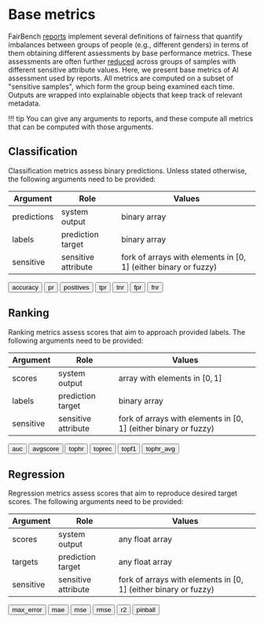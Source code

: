 # Base metrics

FairBench [reports](../basics/reports.md) 
implement several definitions of fairness that
quantify imbalances between groups of people (e.g.,
different genders) in terms of them obtaining different 
assessments by base performance metrics. These assessments 
are often further 
[reduced](../advanced/manipulation.md#reduction) across groups
of samples with different sensitive attribute values.
Here, we present base metrics of AI assessment
used by reports. All metrics are computed
on a subset of "sensitive samples", which form
the group being examined each time. Outputs are
wrapped into explainable objects that keep track of
relevant metadata. 

!!! tip
    You can give any arguments to reports,
    and these compute all metrics that can be computed
    with those arguments.

## Classification
Classification metrics assess binary predictions. Unless stated
otherwise, the following arguments need to be provided:

| Argument    | Role                | Values                                                           |
|-------------|---------------------|------------------------------------------------------------------|
| predictions | system output       | binary array                                                     |      
| labels      | prediction target   | binary array                                                     | 
| sensitive   | sensitive attribute | fork of arrays with elements in $[0,1]$ (either binary or fuzzy) |

<button onclick="toggleCode('accuracy', this)" class="toggle-reveal">
accuracy</button>
<button onclick="toggleCode('pr', this)" class="toggle-reveal">
pr</button>
<button onclick="toggleCode('positives', this)" class="toggle-reveal">
positives</button>
<button onclick="toggleCode('tpr', this)" class="toggle-reveal">
tpr</button>
<button onclick="toggleCode('tnr', this)" class="toggle-reveal">
tnr</button>
<button onclick="toggleCode('fpr', this)" class="toggle-reveal">
fpr</button>
<button onclick="toggleCode('fnr', this)" class="toggle-reveal">
fnr</button>

<div id="accuracy" class="doc" markdown="span" style="display:none;">
Computes the accuracy for correctly predicting provided binary labels
for sensitive data samples. Returns a float in the range $[0,1]$.

<br><div class="explain"><em>Explanation: 
number of samples, true predictions
</em></div></div>

<div id="pr" class="doc" markdown="span" style="display:none;">
Computes the positive rate of binary predictions for sensitive
data samples. Returns a float in the range $[0,1]$. This metric 
does not use the `labels` argument.

<br><div class="explain"><em>Explanation: 
number of samples, positive predictions
</em></div></div>

<div id="positives" class="doc" markdown="span" style="display:none;">
Computes the number of positive predictions for
sensitive data samples. Returns a float in the range $[0,\infty)$. 
This metric does not use the `labels` argument.

<br><div class="explain"><em>Explanation: 
number of samples
</em></div></div>

<div id="tpr" class="doc" markdown="span" style="display:none;">
Computes the true positive rate of binary predictions for sensitive
data samples. Returns a float in the range $[0,1]$.

<br><div class="explain"><em>Explanation: 
number of samples, number of positives, number of true positives
</em></div></div>

<div id="tnr" class="doc" markdown="span" style="display:none;">
Computes the true negative rate of binary predictions for sensitive
data samples. Returns a float in the range $[0,1]$.

<br><div class="explain"><em>Explanation: 
number of samples, number of negatives, number of true negatives
</em></div></div>

<div id="fpr" class="doc" markdown="span" style="display:none;">
Computes the false positive rate of binary predictions for sensitive
data samples. Returns a float in the range $[0,1]$.

<br><div class="explain"><em>Explanation: 
number of samples, number of positives, number of false positives
</em></div></div>

<div id="fnr" class="doc" markdown="span" style="display:none;">
Computes the false negative rate of binary predictions for sensitive
data samples. Returns a float in the range $[0,1]$.

<br><div class="explain"><em>Explanation: 
number of samples, number of negatives, number of false negatives
</em></div></div>

## Ranking

Ranking metrics assess scores that aim to approach
provided labels. The following arguments need to be provided:

| Argument  | Role                | Values                                                           |
|-----------|---------------------|------------------------------------------------------------------|
| scores    | system output       | array with elements in $[0,1]$                                   |      
| labels    | prediction target   | binary array                                                     | 
| sensitive | sensitive attribute | fork of arrays with elements in $[0,1]$ (either binary or fuzzy) |

<button onclick="toggleCode('auc', this)" class="toggle-reveal">
auc</button>
<button onclick="toggleCode('avgscore', this)" class="toggle-reveal">
avgscore</button>
<button onclick="toggleCode('tophr', this)" class="toggle-reveal">
tophr</button>
<button onclick="toggleCode('toprec', this)" class="toggle-reveal">
toprec</button>
<button onclick="toggleCode('topf1', this)" class="toggle-reveal">
topf1</button>
<button onclick="toggleCode('tophr_avg', this)" class="toggle-reveal">
tophr_avg</button>

<div id="auc" class="doc" markdown="span" style="display:none;">
Computes the area under curve of the receiver operating
characteristics for sensitive data samples.
Returns a float in the range $[0,1]$.

<br><div class="explain"><em>Explanation: 
number of samples, the receiver operating characteristic curve
</em></div></div>

<div id="avgscore" class="doc" markdown="span" style="display:none;">
Computes the score mass of
sensitive data samples compared 
to the total scores.
Returns a float in the range $[0,1]$.
Keeps track of the score distribution by organizing into
a histogram with the given number of bins.

<br><div class="explain"><em>Explanation: 
number of samples, sensitive scores, curve of score distributions
</em></div>

| Optional argument | Role      | Values                             |
|---------------------|-----------|------------------------------------|
| bins                | parameter | integer in the range $[10,\infty)$ |


</div>

<div id="tophr" class="doc" markdown="span" style="display:none;">
Computes the hit rate, i.e., precision, for a set number of
top scores for sensitive data samples. This is
used to assess recommendation systems. By default, the
top-3 hit rate is analysed.
Returns a float in the range $[0,1]$.

<br><div class="explain"><em>Explanation: 
number of samples, top scores, true top scores
</em></div>

| Optional argument | Role      | Values                            |
|---------------------|-----------|-----------------------------------|
| top                 | parameter | integer in the range $[1,\infty)$ |

</div>

<div id="toprec" class="doc" markdown="span" style="display:none;">
Computes the recall for a set number of
top scores for sensitive data samples. This is
used to assess recommendation systems. By default, the
top-3 recall is analysed.
Returns a float in the range $[0,1]$.

<br><div class="explain"><em>Explanation: 
number of samples, top scores, true top scores
</em></div>

| Optional argument | Role      | Values                            |
|---------------------|-----------|-----------------------------------|
| top                 | parameter | integer in the range $[1,\infty)$ |

</div>

<div id="topf1" class="doc" markdown="span" style="display:none;">
Computes the f1-score for a set number of
top scores for sensitive data samples. This is
the harmonic mean between hr and preck and is
used to assess recommendation systems. By default, the
top-3 f1 is analysed.
Returns a float in the range $[0,1]$.

<br><div class="explain"><em>Explanation: 
number of samples, top scores, true top scores
</em></div>

| Optional argument | Role      | Values                            |
|---------------------|-----------|-----------------------------------|
| top                 | parameter | integer in the range $[1,\infty)$ |

</div>

<div id="tophr_avg" class="doc" markdown="span" style="display:none;">
Computes the average hit rate/precession 
across different numbers of top scores
with correct predictions.  By default, the
top-3 average precision is computed.
Returns a float in the range $[0,1]$.

<br><div class="explain"><em>Explanation: 
number of samples, top scores, hr curve
</em></div>

| Optional argument | Role      | Values                            |
|---------------------|-----------|-----------------------------------|
| top                 | parameter | integer in the range $[1,\infty)$ |

</div>

## Regression

Regression metrics assess scores that aim to reproduce
desired target scores. The following arguments need to be provided:

| Argument  | Role                | Values                                                           |
|-----------|---------------------|------------------------------------------------------------------|
| scores    | system output       | any float array                                                  |      
| targets   | prediction target   | any float array                                                  | 
| sensitive | sensitive attribute | fork of arrays with elements in $[0,1]$ (either binary or fuzzy) |

<button onclick="toggleCode('max_error', this)" class="toggle-reveal">
max_error</button>
<button onclick="toggleCode('mae', this)" class="toggle-reveal">
mae</button>
<button onclick="toggleCode('mse', this)" class="toggle-reveal">
mse</button>
<button onclick="toggleCode('rmse', this)" class="toggle-reveal">
rmse</button>
<button onclick="toggleCode('r2', this)" class="toggle-reveal">
r2</button>
<button onclick="toggleCode('pinball', this)" class="toggle-reveal">
pinball</button>

<div id="max_error" class="doc" markdown="span" style="display:none;">
Computes the maximum absolute error between scores and targets
for sensitive data samples. Returns a float in the range $[0,\infty)$.

<br><div class="explain"><em>Explanation: ---
</em></div></div>

<div id="mae" class="doc" markdown="span" style="display:none;">
Computes the mean of the absolute error between scores and targets
for sensitive data samples. Returns a float in the range $[0,\infty)$.

<br><div class="explain"><em>Explanation:
number of samples, sum of absolute errors
</em></div></div>

<div id="mse" class="doc" markdown="span" style="display:none;">
Computes the mean of the square error between scores and targets
for sensitive data samples. Returns a float in the range $[0,\infty)$.

<br><div class="explain"><em>Explanation:
number of samples, sum of square errors
</em></div></div>

<div id="rmse" class="doc" markdown="span" style="display:none;">
Computes the root of mse.
Returns a float in the range $[0,\infty)$.

<br><div class="explain"><em>Explanation:
number of samples, sum of square errors
</em></div></div>

<div id="r2" class="doc" markdown="span" style="display:none;">
Computes the r2 score between scores
and target values, adjusted for the 
provided degree of freedom (default is zero).
Returns a float in the range $(-\infty,1]$,
where larger values correspond to better
estimation and models that output the mean
are evaluated to zero.

<br><div class="explain"><em>Explanation:
number of samples, sum of square errors, degrees of freedom
</em></div>

| Optional argument | Role      | Values                            |
|---------------------|-----------|-----------------------------------|
| deg_freedom         | parameter | integer in the range $[0,\infty)$ |      

</div>

<div id="pinball" class="doc" markdown="span" style="display:none;">
Computes the pinball deviation between scores
and target values for a balance parameter alpha
(default is 0.5).
Returns a float in the range $[0,\infty)$,
where smaller values correspond to better
estimation.

<br><div class="explain"><em>Explanation:
number of samples
</em></div>

| Optional argument | Role      | Values                     |
|---------------------|-----------|----------------------------|
| alpha               | parameter | float in the range $[0,1]$ |      

</div>

<script>
function toggleCode(id, button) {
    var divsToHide = document.getElementsByClassName("doc");
    for(var i = 0; i < divsToHide.length; i++) {
        divsToHide[i].style.display = "none";
    }
    var codeBlock = document.getElementById(id);
    if (codeBlock.style.display === "none") {
        codeBlock.style.display = "block";
    } else {
        codeBlock.style.display = "none";
    }

    var buttons = document.getElementsByClassName("toggle-reveal");
    for (var j = 0; j < buttons.length; j++) {
        buttons[j].classList.remove("active");
    }
    button.classList.add("active");

}
</script>
